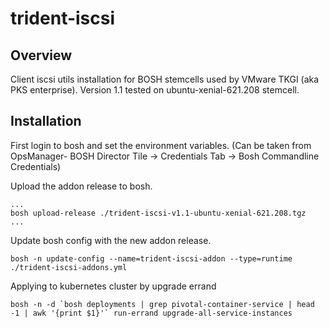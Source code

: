 # trident-iscsi

## Overview
Client iscsi utils installation for BOSH stemcells used by VMware TKGI (aka PKS enterprise).
Version 1.1 tested on ubuntu-xenial-621.208 stemcell.

## Installation

First login to bosh and set the environment variables. (Can be taken from OpsManager- BOSH Director Tile -> Credentials Tab -> Bosh Commandline Credentials) 

Upload the addon release to bosh.
~~~~
...
bosh upload-release ./trident-iscsi-v1.1-ubuntu-xenial-621.208.tgz
...
~~~~

Update bosh config with the new addon release.
~~~~
bosh -n update-config --name=trident-iscsi-addon --type=runtime ./trident-iscsi-addons.yml
~~~~

Applying to kubernetes cluster by upgrade errand
~~~~
bosh -n -d `bosh deployments | grep pivotal-container-service | head -1 | awk '{print $1}'` run-errand upgrade-all-service-instances
~~~~
